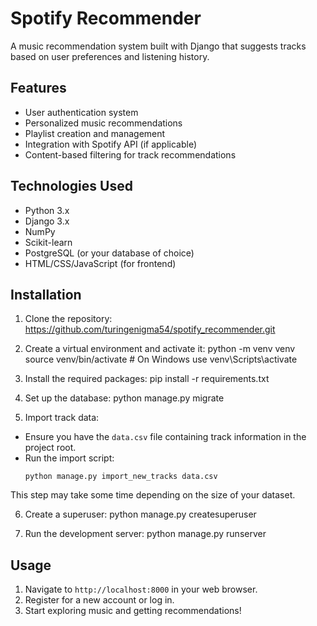 # Spotify Recommender

A music recommendation system built with Django that suggests tracks based on user preferences and listening history.

## Features

- User authentication system
- Personalized music recommendations
- Playlist creation and management
- Integration with Spotify API (if applicable)
- Content-based filtering for track recommendations

## Technologies Used

- Python 3.x
- Django 3.x
- NumPy
- Scikit-learn
- PostgreSQL (or your database of choice)
- HTML/CSS/JavaScript (for frontend)

## Installation

1. Clone the repository:
https://github.com/turingenigma54/spotify_recommender.git

2. Create a virtual environment and activate it:
python -m venv venv
source venv/bin/activate  # On Windows use venv\Scripts\activate

3. Install the required packages:
pip install -r requirements.txt

4. Set up the database:
python manage.py migrate

5. Import track data:
- Ensure you have the `data.csv` file containing track information in the project root.
- Run the import script:
  ```
  python manage.py import_new_tracks data.csv
  ```
This step may take some time depending on the size of your dataset.

6. Create a superuser:
python manage.py createsuperuser

7. Run the development server:
python manage.py runserver

## Usage

1. Navigate to `http://localhost:8000` in your web browser.
2. Register for a new account or log in.
3. Start exploring music and getting recommendations!